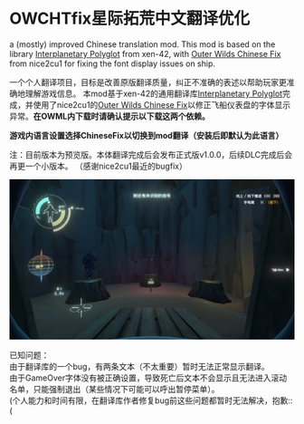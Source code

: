 # OWCHTfix星际拓荒中文翻译优化
a (mostly) improved Chinese translation mod.
This mod is based on the library [Interplanetary Polyglot](https://github.com/xen-42/outer-wilds-localization-utility) from xen-42, with [Outer Wilds Chinese Fix](https://github.com/nice2cu1/OuterWildFixFont) from nice2cu1 for fixing the font display issues on ship.

一个个人翻译项目，目标是改善原版翻译质量，纠正不准确的表述以帮助玩家更准确地理解游戏信息。
本mod基于xen-42的通用翻译库[Interplanetary Polyglot](https://github.com/xen-42/outer-wilds-localization-utility)完成，并使用了nice2cu1的[Outer Wilds Chinese Fix](https://github.com/nice2cu1/OuterWildFixFont)以修正飞船仪表盘的字体显示异常。**在OWML内下载时请确认提示以下载这两个依赖。**

**游戏内语言设置选择ChineseFix以切换到mod翻译（安装后即默认为此语言）**

注：目前版本为预览版。本体翻译完成后会发布正式版v1.0.0，后续DLC完成后会再更一个小版本。
（感谢nice2cu1最近的bugfix）

![classic](img/pic.png)

已知问题：  
由于翻译库的一个bug，有两条文本（不太重要）暂时无法正常显示翻译。  
由于GameOver字体没有被正确设置，导致死亡后文本不会显示且无法进入滚动名单，只能强制退出（某些情况下可能可以呼出暂停菜单）。   
(个人能力和时间有限，在翻译库作者修复bug前这些问题都暂时无法解决，抱歉::(

